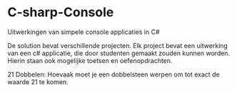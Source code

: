 # C-sharp-Console
Uitwerkingen van simpele console applicaties in C#

De solution bevat verschillende projecten. Elk project bevat een uitwerking van een c# applicatie, die door studenten gemaakt zouden kunnen worden. 
Hierin staan ook mogelijke toetsen en oefenopdrachten.


21 Dobbelen:
Hoevaak moet je een dobbelsteen werpen om tot exact de waarde 21 te komen. 
